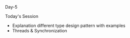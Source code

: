 Day-5 

Today's Session 

* Explanation different type design pattern with examples
* Threads & Synchronization
